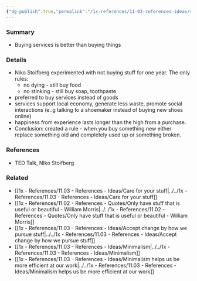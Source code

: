 ```yaml
---
{"dg-publish":true,"permalink":"/1x-references/11-03-references-ideas/stop-buying-stuff-niko-stoifberg/","dgHomeLink":true,"dgPassFrontmatter":false,"dgShowBacklinks":true,"dgShowLocalGraph":false,"dgShowInlineTitle":true}
---
```



### Summary
- Buying services is better than buying things

### Details
- Niko Stoifberg experimented with not buying stuff for one year. The only rules:
	- no dying - still buy food
	- no stinking - still buy soap, toothpaste
- preferred to buy services instead of goods
- services support local economy, generate less waste, promote social interactions (e..g talking to a shoemaker instead of buying new shoes online)
- happiness from experience lasts longer than the high from a purchase.
- Conclusion: created a rule - when you buy something new either replace something old and completely used up or something broken.

### References
- TED Talk, NIko Stoifberg

### Related
- [[1x - References/11.03 - References - Ideas/Care for your stuff|../../1x - References/11.03 - References - Ideas/Care for your stuff]]
- [[1x - References/11.02 - References - Quotes/Only have stuff that is useful or beautiful - William Morris|../../1x - References/11.02 - References - Quotes/Only have stuff that is useful or beautiful - William Morris]]
- [[1x - References/11.03 - References - Ideas/Accept change by how we pursue stuff|../../1x - References/11.03 - References - Ideas/Accept change by how we pursue stuff]]
- [[1x - References/11.03 - References - Ideas/Minimalism|../../1x - References/11.03 - References - Ideas/Minimalism]]
- [[1x - References/11.03 - References - Ideas/Minimalism helps us be more efficient at our work|../../1x - References/11.03 - References - Ideas/Minimalism helps us be more efficient at our work]]
